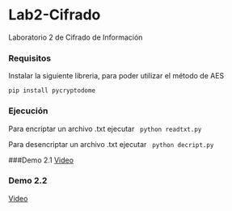 # Lab2-Cifrado
Laboratorio 2 de Cifrado de Información

### Requisitos
Instalar la siguiente libreria, para poder utilizar el método de AES

```pip install pycryptodome```

### Ejecución
Para encriptar un archivo .txt ejecutar  ``` python readtxt.py```

Para desencriptar un archivo .txt ejecutar  ``` python decript.py```

###Demo 2.1
[Video](https://youtu.be/mZpPWhRCvYM)

### Demo 2.2
[Video](https://youtu.be/CgD0-Rxrcn4)
